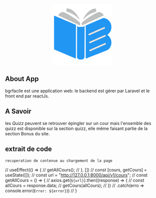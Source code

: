 <p align="center">
<a href="https://www.bgrfacile.com" target="_blank">
<img src="/public/assets/img/logo_short_bgrfacile.png.png" alt="logo bgrfacile" width="200" height="auto">
</a>
</p>


## About App

bgrfacile est une application web: le backend est gérer par Laravel et le front end par reactJs.

## A Savoir 
les *Quizz* peuvent se retrouver épingler sur un cour mais l'ensemble des quizz est disponible sur la section quizz, elle même faisant partie de la section Bonus du site.

## extrait de code 
    recuperation de contenue au chargement de la page 
// useEffect(() => {
//     getAllCours();
// }, [])
// const [cours, getCours] = useState([]);
// const url = "http://127.0.0.1:8000/api/v1/cours";
// const getAllCours = () => {
//     axios.get(`${url}`).then((response) => {
//         const allCours = response.data;
//         getCours(allCours);
//     })
//         .catch(erro => console.error(`Error: ${error}`))
// }

